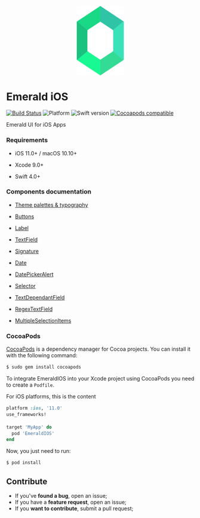 <p align="center"><img src="/emerald.svg" align="middle" width="25%" /></p>

# Emerald iOS 
[![Build Status](https://travis-ci.com/cebroker/emerald-ios.svg?branch=develop)](https://travis-ci.com/cebroker/emerald-ios)
![Platform](https://img.shields.io/badge/platform-iOS-blue.svg)
![Swift version](https://img.shields.io/badge/Swift-4.0%2B-orange.svg)
[![Cocoapods compatible](https://img.shields.io/badge/Cocoapods-compatible-4BC51D.svg?style=flat)](https://cocoapods.org)

Emerald UI for iOS Apps



### Requirements

- iOS 11.0+ / macOS 10.10+

- Xcode 9.0+

- Swift 4.0+

### Components documentation
<ul class="icon-list">
  <li class="icon-list-item icon-list-item--spec"><a href="/EmeraldIOS/Theme">Theme palettes & typography</a></li>
 </ul>
<ul class="icon-list">
  <li class="icon-list-item icon-list-item--spec"><a href="/EmeraldIOS/Components/Button">Buttons</a></li>
  </ul>
 <ul class="icon-list">
  <li class="icon-list-item icon-list-item--spec"><a href="/EmeraldIOS/Components/Label">Label</a></li>
  </ul>
  <ul class="icon-list">
  <li class="icon-list-item icon-list-item--spec"><a href="https://github.com/cebroker/emerald-ios/tree/develop/EmeraldIOS/Components/TextField">TextField</a></li>
  </ul>
  <ul class="icon-list">
  <li class="icon-list-item icon-list-item--spec"><a href="/EmeraldIOS/Components/Signature">Signature</a></li>
  </ul>
  <ul class="icon-list">
  <li class="icon-list-item icon-list-item--spec"><a href="/EmeraldIOS/Components/Date">Date</a></li>
  </ul>
  <ul class="icon-list">
  <li class="icon-list-item icon-list-item--spec"><a href="/EmeraldIOS/Components/Date/DatePickerAlert">DatePickerAlert</a></li>
  </ul>
  <ul class="icon-list">
  <li class="icon-list-item icon-list-item--spec"><a href="/EmeraldIOS/Components/Selector">Selector</a></li>
  </ul>
  </ul>
  <ul class="icon-list">
  <li class="icon-list-item icon-list-item--spec"><a href="/EmeraldIOS/Components/TextDependantField">TextDependantField</a></li>
  </ul>
  <ul class="icon-list">
  <li class="icon-list-item icon-list-item--spec"><a href="/EmeraldIOS/Components/TextField/RegexField">RegexTextField</a></li>
  </ul>
  <ul class="icon-list">
  <li class="icon-list-item icon-list-item--spec"><a href="/EmeraldIOS/Components/MultipleSelection">MultipleSelectionItems</a></li>
  </ul>

### CocoaPods

 [CocoaPods](https://cocoapods.org/) is a dependency manager for Cocoa projects. You can install it with the following command:

```bash
$ sudo gem install cocoapods
```

To integrate EmeraldIOS into your Xcode project using CocoaPods you need to create a `Podfile`.

For iOS platforms, this is the content

```ruby
platform :ios, '11.0'
use_frameworks!

target 'MyApp' do
  pod 'EmeraldIOS'
end
```

Now, you just need to run:

```bash
$ pod install
```

## Contribute
- If you've __found a bug__, open an issue;
- If you have a __feature request__, open an issue;
- If you __want to contribute__, submit a pull request;
